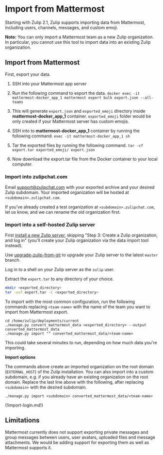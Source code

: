 # Import from Mattermost

Starting with Zulip 2.1, Zulip supports importing data from Mattermost,
including users, channels, messages, and custom emoji.


**Note:** You can only import a Mattermost team as a new Zulip
organization. In particular, you cannot use this tool to import data
into an existing Zulip organization.

## Import from Mattermost

First, export your data.

1. SSH into your Mattermost app server

2. Run the following command to export the data.
  `docker exec -it mattermost-docker_app_1 mattermost export bulk export.json --all-teams`

3. This will generate `export.json` and `exported_emoji` directory inside
  **mattermost-docker_app_1** container. `exported_emoji` folder would be only
  created if your Mattermost server has custom emojis.

4. SSH into to **mattermost-docker_app_1** container by running the following command.
  `exec -it mattermost-docker_app_1 sh`

4. Tar the exported files by running the following command.
  `tar -cf export.tar exported_emoji/ export.json`

5. Now download the export.tar file from the Docker container to your local computer.

### Import into zulipchat.com

Email support@zulipchat.com with your exported archive and your desired Zulip
subdomain. Your imported organization will be hosted at
`<subdomain>.zulipchat.com`.

If you've already created a test organization at
`<subdomain>.zulipchat.com`, let us know, and we can rename the old
organization first.

### Import into a self-hosted Zulip server

First
[install a new Zulip server](https://zulip.readthedocs.io/en/stable/production/install.html),
skipping "Step 3: Create a Zulip organization, and log in" (you'll
create your Zulip organization via the data import tool instead).

Use [upgrade-zulip-from-git][upgrade-zulip-from-git] to
upgrade your Zulip server to the latest `master` branch.

Log in to a shell on your Zulip server as the `zulip` user.

Extract the `export.tar` to any directory of your choice.

```bash
mkdir <exported_directory>
tar -xvf export.tar -C <exported_directory>
```

To import with the most common configuration, run the following commands
replacing `<team-name>` with the name of the team you want to import from
Mattermost export.

```
cd /home/zulip/deployments/current
./manage.py convert_mattermost_data <exported_directory> --output converted_mattermost_data
./manage.py import "" converted_mattermost_data/<team-name>
```

This could take several minutes to run, depending on how much data you're
importing.

**Import options**

The commands above create an imported organization on the root domain
(`EXTERNAL_HOST`) of the Zulip installation. You can also import into a
custom subdomain, e.g. if you already have an existing organization on the
root domain. Replace the last line above with the following, after replacing
`<subdomain>` with the desired subdomain.

```
./manage.py import <subdomain> converted_mattermost_data/<team-name>
```

{!import-login.md!}

[upgrade-zulip-from-git]: https://zulip.readthedocs.io/en/latest/production/maintain-secure-upgrade.html#upgrading-from-a-git-repository

## Limitations

Mattermost currently does not support exporting private messages and group messages
between users, user avatars, uploaded files and message attachments. We would
be adding support for exporting them as well as Mattermost supports it.

[upgrade-zulip-from-git]: https://zulip.readthedocs.io/en/latest/production/maintain-secure-upgrade.html#upgrading-from-a-git-repository
